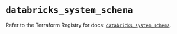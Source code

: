 # `databricks_system_schema`

Refer to the Terraform Registry for docs: [`databricks_system_schema`](https://registry.terraform.io/providers/databricks/databricks/1.34.0/docs/resources/system_schema).
